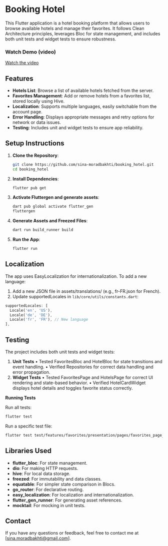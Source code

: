 # Booking Hotel

This Flutter application is a hotel booking platform that allows users to browse available hotels and manage their favorites. It follows Clean Architecture principles, leverages Bloc for state management, and includes both unit tests and widget tests to ensure robustness.

### Watch Demo (video)
[Watch the video](https://github.com/sina-moradbakhti/booking_hotel/blob/main/book_hotel_demo.mp4)


## Features

- **Hotels List**: Browse a list of available hotels fetched from the server.
- **Favorites Management**: Add or remove hotels from a favorites list, stored locally using Hive.
- **Localization**: Supports multiple languages, easily switchable from the account page.
- **Error Handling**: Displays appropriate messages and retry options for network or data issues.
- **Testing**: Includes unit and widget tests to ensure app reliability.

## Setup Instructions

1. **Clone the Repository**:
   ```bash
   git clone https://github.com/sina-moradbakhti/booking_hotel.git
   cd booking_hotel
    ```

2. **Install Dependencies**:
    ```bash
    flutter pub get
    ```
3. **Activate Fluttergen and generate assets**:
    ```bash
    dart pub global activate flutter_gen
    fluttergen
    ```
4. **Generate Assets and Freezed Files**:
    ```bash
    dart run build_runner build
    ```
5. **Run the App**:
    ```bash
    flutter run
    ```

## Localization

The app uses EasyLocalization for internationalization. To add a new language:
1.	Add a new JSON file in assets/translations/ (e.g., fr-FR.json for French).
2.	Update supportedLocales in `lib/core/utils/constants.dart`:

```dart
supportedLocales: [
  Locale('en', 'US'),
  Locale('de', 'DE'),
  Locale('fr', 'FR'), // New language
],
```

## Testing
The project includes both unit tests and widget tests:

1.	**Unit Tests**
    •	Tested FavoritesBloc and HotelBloc for state transitions and event handling.
	•	Verified Repositories for correct data handling and error propagation.
2.	**Widget Tests**
	•	Tested FavoritesPage and HotelsPage for correct UI rendering and state-based behavior.
	•	Verified HotelCardWidget displays hotel details and toggles favorite status correctly.

**Running Tests**

Run all tests:
```bash
flutter test
```

Run a specific test file:
```bash
flutter test test/features/favorites/presentation/pages/favorites_page_test.dart
```

## Libraries Used

- **flutter_bloc**: For state management.
- **dio**: For making HTTP requests.
- **hive**: For local data storage.
- **freezed**: For immutability and data classes.
- **equatable**: For simpler state comparison in Blocs.
- **go_router**: For declarative routing.
- **easy_localization**: For localization and internationalization.
- **flutter_gen_runner**: For generating asset references.
- **mocktail**: For mocking in unit tests.

## Contact

If you have any questions or feedback, feel free to contact me at [sina.moradbakhti@gmail.com].